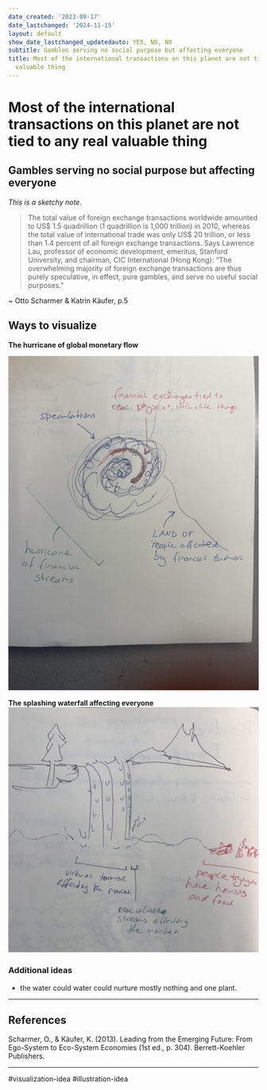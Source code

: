 ```yaml
---
date_created: '2023-09-17'
date_lastchanged: '2024-11-15'
layout: default
show_date_lastchanged_updatedauto: YES, NO, NO
subtitle: Gambles serving no social purpose but affecting everyone
title: Most of the international transactions on this planet are not tied to any real
  valuable thing
---
```

# Most of the international transactions on this planet are not tied to any real valuable thing
## Gambles serving no social purpose but affecting everyone 

*This is a sketchy note.*

>The total value of foreign exchange transactions worldwide amounted to US$ 1.5 quadrillion (1 quadrillion is 1,000 trillion) in 2010, whereas the total value of international trade was only US$ 20 trillion, or less than 1.4 percent of all foreign exchange transactions. Says Lawrence Lau, professor of economic development, emeritus, Stanford University, and chairman, CIC International (Hong Kong): “The overwhelming majority of foreign exchange transactions are thus purely speculative, in effect, pure gambles, and serve no useful social purposes."
>
~ Otto Scharmer & Katrin Käufer, p.5


## Ways to visualize 

**The hurricane of global monetary flow**

![](media/image.jpg)


**The splashing waterfall affecting everyone**
![](media/IMG_4535.jpeg)

### Additional ideas 
- the water could water could nurture mostly nothing and one plant. 

______
## References
Scharmer, O., & Käufer, K. (2013). Leading from the Emerging Future: From Ego-System to Eco-System Economies (1st ed., p. 304). Berrett-Koehler Publishers.

_______

#visualization-idea #illustration-idea
